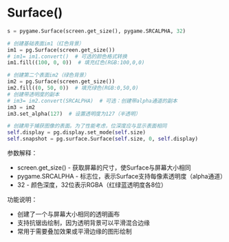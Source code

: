 # Surface()

```python
s = pygame.Surface(screen.get_size(), pygame.SRCALPHA, 32)

# 创建基础表面im1（红色背景）
im1 = pg.Surface(screen.get_size())
# im1= im1.convert()  # 可选的颜色格式转换
im1.fill((100, 0, 0))  # 填充红色(RGB:100,0,0)

# 创建第二个表面im2（绿色背景）
im2 = pg.Surface(screen.get_size())
im2.fill((0, 50, 0))  # 填充绿色(RGB:0,50,0)
# 创建带透明度的副本
# im3= im2.convert(SRCALPHA)  # 可选：创建带alpha通道的副本
im3 = im2
im3.set_alpha(127)  # 设置透明度为127（半透明）

# 创建用于捕获图像的表面。为了性能考虑，位深度应与显示表面相同
self.display = pg.display.set_mode(self.size)
self.snapshot = pg.surface.Surface(self.size, 0, self.display)
```

参数解释：

* screen.get_size() - 获取屏幕的尺寸，使Surface与屏幕大小相同
* pygame.SRCALPHA - 标志位，表示Surface支持每像素透明度（alpha通道）
* 32 - 颜色深度，32位表示RGBA（红绿蓝透明度各8位）

功能说明：

* 创建了一个与屏幕大小相同的透明画布
* 支持抗锯齿绘制，因为透明背景可以平滑混合边缘
* 常用于需要叠加效果或平滑边缘的图形绘制

